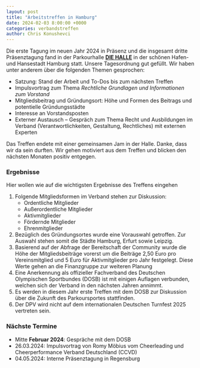 ```yaml
---
layout: post
title: "Arbeitstreffen in Hamburg"
date: 2024-02-03 8:00:00 +0000
categories: verbandstreffen
author: Chris Konushevci
---
```


Die erste Tagung im neuen Jahr 2024 in Präsenz und die insgesamt dritte Präsenztagung fand in der Parkourhalle [**DIE HALLE**](https://www.diehalle.hamburg/) in der schönen Hafen- und Hansestadt Hamburg statt. Unsere Tagesordnung gut gefüllt. Wir haben unter anderem über die folgenden Themen gesprochen:

- Satzung: Stand der Arbeit und To-Dos bis zum nächsten Treffen
- Impulsvortrag zum Thema *Rechtliche Grundlagen und Informationen zum Vorstand*
- Mitgliedsbeitrag und Gründungsort: Höhe und Formen des Beitrags und potentielle Gründungsstädte
- Interesse an Vorstandsposten
- Externer Austausch – Gespräch zum Thema Recht und Ausbildungen im Verband (Verantwortlichkeiten, Gestaltung, Rechtliches) mit externen Experten

Das Treffen endete mit einer gemeinsamen Jam in der Halle. Danke, dass wir da sein durften. Wir gehen
motiviert aus dem Treffen und blicken den nächsten Monaten positiv entgegen.

### Ergebnisse

Hier wollen wie auf die wichtigsten Ergebnisse des Treffens eingehen

1. Folgende Mitgliedsformen im Verband stehen zur Diskussion:
    - Ordentliche Mitglieder
    - Außerordentliche Mitglieder
    - Aktivmitglieder
    - Fördernde Mitglieder
    - Ehrenmitglieder
2. Bezüglich des Gründungsortes wurde eine Vorauswahl getroffen. Zur Auswahl stehen somit die Städte Hamburg, Erfurt sowie Leipzig.
3. Basierend auf der Abfrage der Bereitschaft der Community wurde die Höhe der Mitgliedsbeiträge vorerst um die Beiträge 2,50 Euro pro Vereinsmitglied und 5 Euro für Aktivmitglieder pro Jahr festgelegt. Diese Werte gehen an die Finanzgruppe zur weiteren Planung
4. Eine Anerkennung als offizieller Fachverband des Deutschen Olympischen Sportbundes (DOSB) ist mit einigen Auflagen verbunden, welchen sich der Verband in den nächsten Jahren annimmt.
5. Es werden in diesem Jahr erste Treffen mit dem DOSB zur Diskussion über die Zukunft des Parkoursportes stattfinden.
6. Der DPV wird nicht auf dem internationalen Deutschen Turnfest 2025 vertreten sein.

### Nächste Termine

- Mitte **Februar 2024**: Gespräche mit dem DOSB
- 26.03.2024: Impulsvortrag von Romy Möbius vom Cheerleading und Cheerperformance Verband Deutschland (CCVD)
- 04.05.2024: Interne Präsenztagung in Regensburg